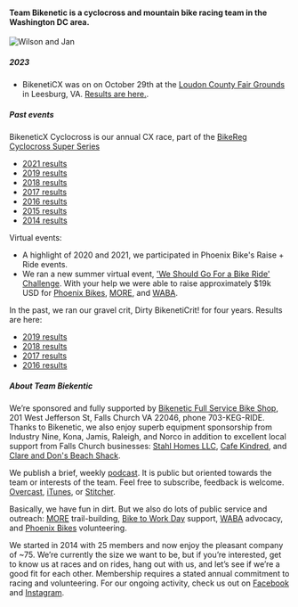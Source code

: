 #### Team Bikenetic is a cyclocross and mountain bike racing team in the Washington DC area. 

![Wilson and Jan](https://scontent-iad3-1.cdninstagram.com/v/t51.29350-15/379053415_337844118679126_5259650841581986737_n.jpg?_nc_cat=108&ccb=1-7&_nc_sid=8ae9d6&_nc_ohc=GijdtrKTuekAX-gHRF3&_nc_oc=AQmWvkqthWmhwLsUHtL1xel0koymmFqn7nqSA79FJNA-fVlrqozs8w8FyOQvjq3CM7s&_nc_ht=scontent-iad3-1.cdninstagram.com&oh=00_AfCVaLuGMQK1guqypgf6mow71gMTmHRR9uzjd75iryVlaA&oe=650BC94E)

##### 2023

- BikenetiCX was on on October 29th at the [Loudon County Fair Grounds](https://loudouncountyfair.com/) in Leesburg, VA. [Results are here.](https://www.crossresults.com/race/11977).

##### Past events

BikeneticX Cyclocross is our annual CX race, part of the [BikeReg Cyclocross Super Series](https://www.facebook.com/Super8cyclocross/)
- [2021 results](https://www.crossresults.com/race/10528)
- [2019 results](https://www.crossresults.com/race/9776)
- [2018 results](https://www.crossresults.com/race/8767)
- [2017 results](https://www.crossresults.com/race/7924)
- [2016 results](https://www.crossresults.com/race/6900)
- [2015 results](https://www.crossresults.com/race/5900)
- [2014 results](https://www.crossresults.com/race/4944)

Virtual events:
- A highlight of 2020 and 2021, we participated in Phoenix Bike's Raise + Ride events.
- We ran a new summer virtual event, ['We Should Go For a Bike Ride' Challenge](https://www.bikereg.com/wsgfabr). With your help we were able to raise approximately $19k USD for [Phoenix Bikes](https://www.phoenixbikes.org/), [MORE](https://more-mtb.org/), and [WABA](https://waba.org/).

In the past, we ran our gravel crit, Dirty BikenetiCrit! for four years. Results are here:
- [2019 results](https://www.crossresults.com/race/9082)
- [2018 results](https://www.road-results.com/race/10775)
- [2017 results](https://www.road-results.com/race/9552)
- [2016 results](https://www.road-results.com/race/8243)

##### About Team Biekentic

We’re sponsored and fully supported by [Bikenetic Full Service Bike Shop](https://www.bikenetic.com/), 201 West Jefferson St, Falls Church VA 22046, phone 703-KEG-RIDE. Thanks to Bikenetic, we also enjoy superb equipment sponsorship from Industry Nine, Kona, Jamis, Raleigh, and Norco in addition to excellent local support from Falls Church businesses: [Stahl Homes LLC](http://stahlhomes.com/), [Cafe Kindred](http://www.cafekindred.com/), and [Clare and Don's Beach Shack](http://www.clareanddons.com/).

We publish a brief, weekly [podcast](https://overcast.fm/itunes1436089238/team-bikenetic-bicycle-shorts). It is public but oriented towards the team or interests of the team. Feel free to subscribe, feedback is welcome. [Overcast](https://overcast.fm/itunes1436089238/team-bikenetic-bicycle-shorts), [iTunes](https://itunes.apple.com/us/podcast/team-bikenetic-bicycle-shorts/id1436089238?mt=2), or [Stitcher](https://www.stitcher.com/s?fid=233261).

Basically, we have fun in dirt. But we also do lots of public service and outreach: [MORE](http://www.more-mtb.org/) trail-building, [Bike to Work Day](https://www.biketoworkmetrodc.org/) support, [WABA](http://www.waba.org/) advocacy, and [Phoenix Bikes](http://www.phoenixbikes.org/) volunteering.

We started in 2014 with 25 members and now enjoy the pleasant company of ~75. We’re currently the size we want to be, but if you’re interested, get to know us at races and on rides, hang out with us, and let’s see if we’re a good fit for each other. Membership requires a stated annual commitment to racing and volunteering. For our ongoing activity, check us out on [Facebook](https://www.facebook.com/bikeneticx) and [Instagram](https://www.instagram.com/teambikenetic/).
